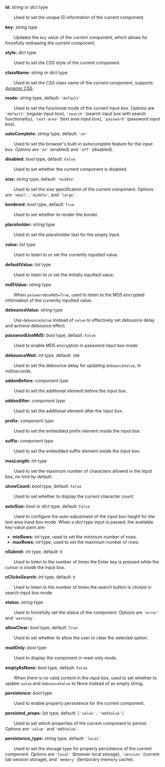 **id:** *string* or *dict* type

　　Used to set the unique ID information of the current component.

**key:** *string* type

　　Updates the `key` value of the current component, which allows for forcefully redrawing the current component.

**style:** *dict* type

　　Used to set the CSS style of the current component.

**className:** *string* or *dict* type

　　Used to set the CSS class name of the current component, supports [dynamic CSS](/advanced-classname).

**mode:** *string* type, default: `'default'`

　　Used to set the functional mode of the current input box. Options are `'default'` (regular input box), `'search'` (search input box with search functionality), `'text-area'` (text area input box), `'password'` (password input box).

**autoComplete:** *string* type, default: `'on'`

　　Used to set the browser's built-in autocomplete feature for the input box. Options are `'on'` (enabled) and `'off'` (disabled).

**disabled:** *bool* type, default: `False`

　　Used to set whether the current component is disabled.

**size:** *string* type, default: `'middle'`

　　Used to set the size specification of the current component. Options are `'small'`, `'middle'`, and `'large'`.

**bordered:** *bool* type, default: `True`

　　Used to set whether to render the border.

**placeholder:** *string* type

　　Used to set the placeholder text for the empty input.

**value:** *list* type

　　Used to listen to or set the currently inputted value.

**defaultValue:** *list* type

　　Used to listen to or set the initially inputted value.

**md5Value:** *string* type

　　When `passwordUseMd5=True`, used to listen to the MD5 encrypted information of the currently inputted value.

**debounceValue:** *string* type

　　Use `debounceValue` instead of `value` to effectively set debounce delay and achieve debounce effect.

**passwordUseMd5:** *bool* type, default: `False`

　　Used to enable MD5 encryption in password input box mode.

**debounceWait:** *int* type, default: `200`

　　Used to set the debounce delay for updating `debounceValue`, in milliseconds.

**addonBefore:** *component type*

　　Used to set the additional element before the input box.

**addonAfter:** *component type*

　　Used to set the additional element after the input box.

**prefix:** *component type*

　　Used to set the embedded prefix element inside the input box.

**suffix:** *component type*

　　Used to set the embedded suffix element inside the input box.

**maxLength:** *int* type

　　Used to set the maximum number of characters allowed in the input box, no limit by default.

**showCount:** *bool* type, default: `False`

　　Used to set whether to display the current character count.

**autoSize:** *bool* or *dict* type, default: `False`

　　Used to configure the auto-adjustment of the input box height for the text area input box mode. When a *dict* type input is passed, the available key-value pairs are:

- **minRows:** *int* type, used to set the minimum number of rows.
- **maxRows:** *int* type, used to set the maximum number of rows.

**nSubmit:** *int* type, default: `0`

　　Used to listen to the number of times the Enter key is pressed while the cursor is inside the input box.

**nClicksSearch:** *int* type, default: `0`

　　Used to listen to the number of times the search button is clicked in search input box mode.

**status:** *string* type

　　Used to forcefully set the status of the component. Options are `'error'` and `'warning'`.

**allowClear:** *bool* type, default: `True`

　　Used to set whether to allow the user to clear the selected option.

**readOnly:** *bool* type

　　Used to display the component in read-only mode.

**emptyAsNone:** *bool* type, default: `False`

　　When there is no valid content in the input box, used to set whether to update `value` and `debounceValue` to None instead of an empty string.

**persistence:** *bool* type

　　Used to enable property persistence for the current component.

**persisted_props:** *list* type, default: `['value', 'md5Value']`

　　Used to set which properties of the current component to persist. Options are `'value'` and `'md5Value'`.

**persistence_type:** *string* type, default: `'local'`

　　Used to set the storage type for property persistence of the current component. Options are `'local'` (browser local storage), `'session'` (current tab session storage), and `'memory'` (temporary memory cache).
